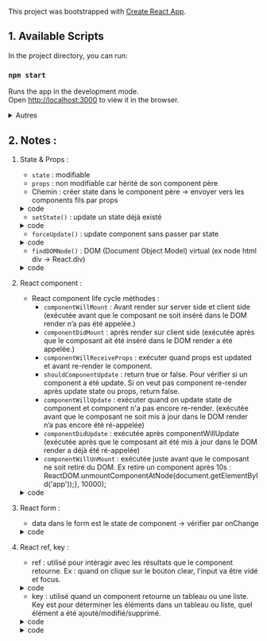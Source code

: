This project was bootstrapped with [Create React App](https://github.com/facebook/create-react-app).

## 1. Available Scripts

In the project directory, you can run:

### `npm start`

Runs the app in the development mode.<br />
Open [http://localhost:3000](http://localhost:3000) to view it in the browser.

<details><summary>Autres</summary>
The page will reload if you make edits.<br />
You will also see any lint errors in the console.

### `npm test`

Launches the test runner in the interactive watch mode.<br />
See the section about [running tests](https://facebook.github.io/create-react-app/docs/running-tests) for more information.

### `npm run build`

Builds the app for production to the `build` folder.<br />
It correctly bundles React in production mode and optimizes the build for the best performance.

The build is minified and the filenames include the hashes.<br />
Your app is ready to be deployed!

See the section about [deployment](https://facebook.github.io/create-react-app/docs/deployment) for more information.

### `npm run eject`

**Note: this is a one-way operation. Once you èject`, you can’t go back!**

If you aren’t satisfied with the build tool and configuration choices, you can èject` at any time. This command will remove the single build dependency from your project.

Instead, it will copy all the configuration files and the transitive dependencies (Webpack, Babel, ESLint, etc) right into your project so you have full control over them. All of the commands except èject` will still work, but they will point to the copied scripts so you can tweak them. At this point you’re on your own.

You don’t have to ever use èject`. The curated feature set is suitable for small and middle deployments, and you shouldn’t feel obligated to use this feature. However we understand that this tool wouldn’t be useful if you couldn’t customize it when you are ready for it.

## Learn More

You can learn more in the [Create React App documentation](https://facebook.github.io/create-react-app/docs/getting-started).

To learn React, check out the [React documentation](https://reactjs.org/).

### Code Splitting

This section has moved here: https://facebook.github.io/create-react-app/docs/code-splitting

### Analyzing the Bundle Size

This section has moved here: https://facebook.github.io/create-react-app/docs/analyzing-the-bundle-size

### Making a Progressive Web App

This section has moved here: https://facebook.github.io/create-react-app/docs/making-a-progressive-web-app

### Advanced Configuration

This section has moved here: https://facebook.github.io/create-react-app/docs/advanced-configuration

### Deployment

This section has moved here: https://facebook.github.io/create-react-app/docs/deployment

### `npm run build` fails to minify

This section has moved here: https://facebook.github.io/create-react-app/docs/troubleshooting#npm-run-build-fails-to-minify

</details>

## 2. Notes :
1. State & Props :
    - `state` : modifiable
    - `props` : non modifiable car hérité de son component père
    - Chemin : créer state dans le component père -> envoyer vers les components fils par props

    <details><summary>code</summary>

    ```javascript
    class App extends React.Component { // père
        constructor(props) {
            super(props);
            this.state = {
                header: "Header from props test",
                content: "Content from props tes"
            }
        }
        render() {
            return (
                <div>
                    <Header headerProp = {this.state.header}/>
                    <Content contentProp = {this.state.content}/>
                </div>
            );
        }
    }
    class Header extends React.Component { //fils
        render() {
            return (
                <div>
                    <h1>{this.props.headerProp}</h1>
                </div>
            );
        }
    }
    ```
    </details>

    - `setState()` : update un state déjà existé
    <details><summary>code</summary>

    ```javascript
    class App extends React.Component {
        constructor() {
            super();
            this.state = {data: []}
            this.setStateHandler = this.setStateHandler.bind(this);
            // la fonction a pas été définie -> bind
        };
        setStateHandler() {
            var item = "setState..."
            var myArray = this.state.data.slice();
            myArray.push(item);
            this.setState({data: myArray})
        };
        render() {
            return (
                <div>
                    <button onClick = {this.setStateHandler}>SET STATE</button>
                    <h4>State Array: {this.state.data}</h4>
                </div>
            );
        }
    }
    ```
    </details>

    - `forceUpdate()` : update component sans passer par state
    <details><summary>code</summary>

    ```javascript
    class App extends React.Component {
        constructor() {
            super();
            this.forceUpdateHandler = this.forceUpdateHandler.bind(this);
        };
        forceUpdateHandler() {
            this.forceUpdate();
        };
        render() {
            return (
                <div>
                    <button onClick = {this.forceUpdateHandler}>FORCE UPDATE</button>
                    <h4>Random number: {Math.random()}</h4>
                </div>
            );
        }
    }
    ```
    </details>


    - `findDOMNode()` : DOM (Document Object Model) virtual (ex node html div -> React.div)
    <details><summary>code</summary>

    ```javascript

    import React from 'react';
    import ReactDOM from 'react-dom';

    class App extends React.Component {
        constructor() {
            super();
            this.findDomNodeHandler = this.findDomNodeHandler.bind(this);
        };
        findDomNodeHandler() {
            var myDiv = document.getElementById('myDiv');
            ReactDOM.findDOMNode(myDiv).style.color = 'green';
        }
        render() {
            return (
                <div>
                    <button onClick = {this.findDomNodeHandler}>FIND DOME NODE</button>
                    <div id = "myDiv">NODE</div>
                </div>
            );
        }
    }
    export default App;
    ```
    </details>

2. React component :
    - React component life cycle méthodes : 
        + `componentWillMount` : Avant render sur server side et client side (exécutée avant que le composant ne soit inséré dans le DOM render n’a pas été appelée.)
        + `componentDidMount` : après render sur client side (exécutée après que le composant ait été inséré dans le DOM render a été appelée.)
        + `componentWillReceiveProps` : exécuter quand props est updated et avant re-render le component.
        + `shouldComponentUpdate` : return true or false. Pour vérifier si un component a été update. Si on veut pas component re-render après update state ou props, return false.
        + `componentWillUpdate` : exécuter quand on update state de component et component n'a pas encore re-render. (exécutée avant que le composant ne soit mis à jour dans le DOM render n’a pas encore été ré-appelée)
        + `componentDidUpdate` : exécutée après componentWillUpdate (exécutée après que le composant ait été mis à jour dans le DOM render a déjà été ré-appelée)
        + `componentWillUnMount` : exécutée juste avant que le composant ne soit retiré du DOM. Ex retire un component après 10s : ReactDOM.unmountComponentAtNode(document.getElementById('app'));}, 10000); 

    <details><summary>code</summary>

    ```javascript
    import React from 'react';

    class App extends React.Component {
        constructor(props) {
            super(props);
            
            this.state = {
                data: 0
            }
            this.setNewNumber = this.setNewNumber.bind(this)
        };
        setNewNumber() {
            this.setState({data: this.state.data + 1})
        }
        render() {
            return (
                <div>
                    <button onClick = {this.setNewNumber}>INCREMENT</button>
                    <Content myNumber = {this.state.data}></Content>
                </div>
            );
        }
    }
    class Content extends React.Component {
        componentWillMount() {
            console.log('Component WILL MOUNT!')
        }
        componentDidMount() {
            console.log('Component DID MOUNT!')
        }
        componentWillReceiveProps(newProps) {    
            console.log('Component WILL RECIEVE PROPS!')
        }
        shouldComponentUpdate(newProps, newState) {
            return true;
        }
        componentWillUpdate(nextProps, nextState) {
            console.log('Component WILL UPDATE!');
        }
        componentDidUpdate(prevProps, prevState) {
            console.log('Component DID UPDATE!')
        }
        componentWillUnmount() {
            console.log('Component WILL UNMOUNT!')
        }
        render() {
            return (
                <div>
                    <h3>{this.props.myNumber}</h3>
                </div>
            );
        }
    }
    export default App;
    ```
    </details>

3. React form :
    - data dans le form est le state de component -> vérifier par onChange

    <details><summary>code</summary>

    ```javascript
    class App extends React.Component {
        constructor(props) {
            super(props);
            
            this.state = {
                data: 'Initial data...'
            }
            this.updateState = this.updateState.bind(this);
        };
        updateState(e) {
            this.setState({data: e.target.value});
        }
        render() {
            return (
                <div>
                    <input type = "text" value = {this.state.data} 
                    onChange = {this.updateState} />
                    <h4>{this.state.data}</h4>
                </div>
            );
        }
    }
    ```
    </details>

4. React ref, key :
    - ref : utilisé pour intéragir avec les résultats que le component retourne. Ex : quand on clique sur le bouton clear, l'input va être vidé et focus.

    <details><summary>code</summary>

    ```javascript
    class App extends React.Component {
        constructor(props) {
            super(props);
            this.state = {data: ''}
            this.updateState = this.updateState.bind(this);
            this.clearInput = this.clearInput.bind(this);
        };
        updateState(e) {
            this.setState({data: e.target.value});
        }
        clearInput() {
            this.setState({data: ''});
            ReactDOM.findDOMNode(this.refs.myInput).focus();
        }
        render() {
            return (
                <div>
                    <input value = {this.state.data} onChange = {this.updateState} ref = "myInput"></input>
                    <button onClick = {this.clearInput}>CLEAR</button>
                    <h4>{this.state.data}</h4>
                </div>
            );
        }
    } 
    ```
    </details>

    - key : utilisé quand un component retourne un tableau ou une liste. Key est pour déterminer les éléments dans un tableau ou liste, quel élément a été ajouté/modifié/supprimé.

    <details><summary>code</summary>

    ```javascript
    class App extends React.Component {
        constructor() {
            super();
        
            this.state = {
                data:[
                    {
                    component: 'First...',
                    id: 1
                    },
                    {
                    component: 'Second...',
                    id: 2
                    },
                    {
                    component: 'Third...',
                    id: 3
                    }
                ]
            }
        }
        render() {
            return (
                <div>
                    <div>
                    {this.state.data.map((dynamicComponent, i) => <Content 
                        key = {i} componentData = {dynamicComponent}/>)}
                    </div>
                </div>
            );
        }
        }
        class Content extends React.Component {
        render() {
            return (
                <div>
                    <div>{this.props.componentData.component}</div>
                    <div>{this.props.componentData.id}</div>
                </div>
            );
        }
    }
    ```
    </details>



    <details><summary>code</summary>

    ```javascript
    
    ```
    </details>